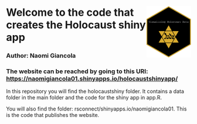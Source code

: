 
<!-- README.md is generated from README.Rmd. Please edit that file -->

# <img src="hex-Visualizing_Holocaust_Data.png" align="right" height=140/>

# Welcome to the code that creates the Holocaust shiny app

### Author: Naomi Giancola

### The website can be reached by going to this URl: <https://naomigiancola01.shinyapps.io/holocaustshinyapp/>

In this repository you will find the holocaustshiny folder. It contains
a data folder in the main folder and the code for the shiny app in
app.R.

You will also find the folder: rsconnect/shinyapps.io/naomigiancola01.
This is the code that publishes the website.
